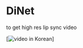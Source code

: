 # DiNet
to get high res lip sync video

[![video in Korean](https://github.com/Mrkomiljon/DiNet/assets/92161283/bf959e7c-deb2-44c9-8b0b-fc2b9cb31939)]


